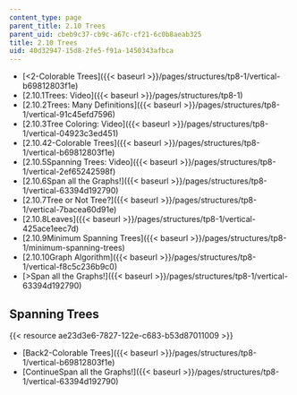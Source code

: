 ```yaml
---
content_type: page
parent_title: 2.10 Trees
parent_uid: cbeb9c37-cb9c-a67c-cf21-6c0b8aeab325
title: 2.10 Trees
uid: 40d32947-15d8-2fe5-f91a-1450343afbca
---
```


*   [<2-Colorable Trees]({{< baseurl >}}/pages/structures/tp8-1/vertical-b69812803f1e)
*   [2.10.1Trees: Video]({{< baseurl >}}/pages/structures/tp8-1)
*   [2.10.2Trees: Many Definitions]({{< baseurl >}}/pages/structures/tp8-1/vertical-91c45efd7596)
*   [2.10.3Tree Coloring: Video]({{< baseurl >}}/pages/structures/tp8-1/vertical-04923c3ed451)
*   [2.10.42-Colorable Trees]({{< baseurl >}}/pages/structures/tp8-1/vertical-b69812803f1e)
*   [2.10.5Spanning Trees: Video]({{< baseurl >}}/pages/structures/tp8-1/vertical-2ef65242598f)
*   [2.10.6Span all the Graphs!]({{< baseurl >}}/pages/structures/tp8-1/vertical-63394d192790)
*   [2.10.7Tree or Not Tree?]({{< baseurl >}}/pages/structures/tp8-1/vertical-7bacea60d91e)
*   [2.10.8Leaves]({{< baseurl >}}/pages/structures/tp8-1/vertical-425ace1eec7d)
*   [2.10.9Minimum Spanning Trees]({{< baseurl >}}/pages/structures/tp8-1/minimum-spanning-trees)
*   [2.10.10Graph Algorithm]({{< baseurl >}}/pages/structures/tp8-1/vertical-f8c5c236b9c0)
*   [\>Span all the Graphs!]({{< baseurl >}}/pages/structures/tp8-1/vertical-63394d192790)

Spanning Trees
--------------

{{< resource ae23d3e6-7827-122e-c683-b53d87011009 >}}

*   [Back2-Colorable Trees]({{< baseurl >}}/pages/structures/tp8-1/vertical-b69812803f1e)
*   [ContinueSpan all the Graphs!]({{< baseurl >}}/pages/structures/tp8-1/vertical-63394d192790)